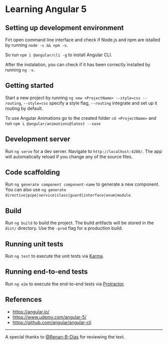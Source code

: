 # Learning Angular 5

## Setting up development environment

Firt open command line interface and check if Node.js and npm are istalled by running `node -v && npm -v`.

So run `npm i @angular/cli -g` to install Angular CLI.

After the instalation, you can check if it has been correctly installed by running `ng -v`.

## Getting started

Start a new project by running `ng new <ProjectName> --style=css --routing`, `--style=css` specify a style flag, `--routing` integrate and set up it routing by default.

To use Angular Animations go to the created folder `cd <ProjectName>` and run `npm i @angular/animations@latest --save`


## Development server

Run `ng serve` for a dev server. Navigate to `http://localhost:4200/`. The app will automatically reload if you change any of the source files.

## Code scaffolding

Run `ng generate component component-name` to generate a new component. You can also use `ng generate directive|pipe|service|class|guard|interface|enum|module`.

## Build

Run `ng build` to build the project. The build artifacts will be stored in the `dist/` directory. Use the `-prod` flag for a production build.

## Running unit tests

Run `ng test` to execute the unit tests via [Karma](https://karma-runner.github.io).

## Running end-to-end tests

Run `ng e2e` to execute the end-to-end tests via [Protractor](http://www.protractortest.org/).

## References

- <https://angular.io/>
- <https://www.udemy.com/angular-5/>
- <https://github.com/angular/angular-cli>

<hr>

A special thanks to <a href="https://github.com/Renan-B-Dias">@Renan-B-Dias</a> for reviewing the text.